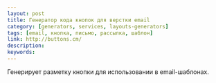 ```yaml
---
layout: post
title: Генератор кода кнопок для верстки email
category: [generators, services, layouts-generators]
tags: [email, кнопка, письмо, рассылка, шаблон]
link: http://buttons.cm/
description:
keywords:
---
```


<p>Генерирует разметку кнопки для использовании в email-шаблонах.</p>

